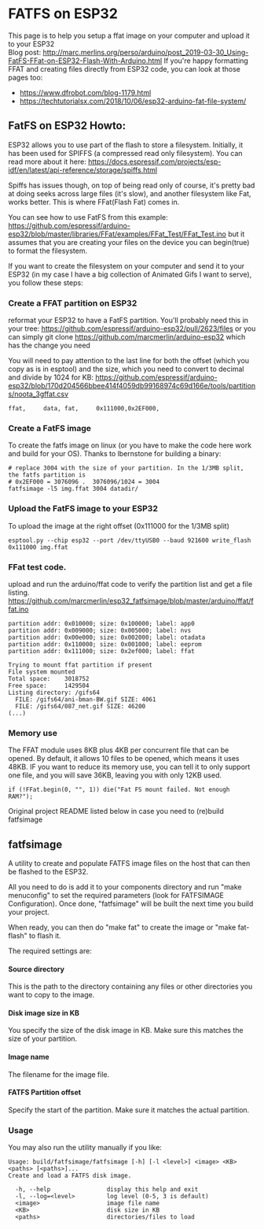 # FATFS on ESP32

This page is to help you setup a ffat image on your computer and upload it to your ESP32  
Blog post: http://marc.merlins.org/perso/arduino/post_2019-03-30_Using-FatFS-FFat-on-ESP32-Flash-With-Arduino.html
If you're happy formatting FFAT and creating files directly from ESP32 code, you can look at those pages too:
- https://www.dfrobot.com/blog-1179.html
- https://techtutorialsx.com/2018/10/06/esp32-arduino-fat-file-system/


## FatFS on ESP32 Howto:
ESP32 allows you to use part of the flash to store a filesystem. Initially, it
has been used for SPIFFS (a compressed read only filesystem). You can read more about it here:
https://docs.espressif.com/projects/esp-idf/en/latest/api-reference/storage/spiffs.html

Spiffs has issues though, on top of being read only of course, it's pretty bad at doing
seeks across large files (it's slow), and another filesystem like Fat, works better.
This is where FFat(Flash Fat) comes in.

You can see how to use FatFS from this example:
https://github.com/espressif/arduino-esp32/blob/master/libraries/FFat/examples/FFat_Test/FFat_Test.ino
but it assumes that you are creating your files on the device you can begin(true) to format
the filesystem.

If you want to create the filesystem on your computer and send it to your ESP32 (in
my case I have a big collection of Animated Gifs I want to serve), you follow these steps:

### Create a FFAT partition on ESP32
reformat your ESP32 to have a FatFS partition. You'll probably need this in your tree: 
https://github.com/espressif/arduino-esp32/pull/2623/files
or you can simply git clone https://github.com/marcmerlin/arduino-esp32 which has the change you need

You will need to pay attention to the last line for both the offset (which you copy as is 
in esptool) and the size, which you need to convert to decimal and divide by 1024 for KB: https://github.com/espressif/arduino-esp32/blob/170d204566bbee414f4059db99168974c69d166e/tools/partitions/noota_3gffat.csv
```
ffat,     data, fat,     0x111000,0x2EF000,
```

### Create a FatFS image
To create the fatfs image on linux (or you have to make the code here work and build for your OS).
Thanks to lbernstone for building a binary:
```
# replace 3004 with the size of your partition. In the 1/3MB split, the fatfs partition is 
# 0x2EF000 = 3076096 .  3076096/1024 = 3004
fatfsimage -l5 img.ffat 3004 datadir/
```

### Upload the FatFS image to your ESP32
To upload the image at the right offset (0x111000 for the 1/3MB split)
```
esptool.py --chip esp32 --port /dev/ttyUSB0 --baud 921600 write_flash  0x111000 img.ffat
```

### FFat test code.
upload and run the arduino/ffat code to verify the partition list and get a file listing.
https://github.com/marcmerlin/esp32_fatfsimage/blob/master/arduino/ffat/ffat.ino
```
partition addr: 0x010000; size: 0x100000; label: app0
partition addr: 0x009000; size: 0x005000; label: nvs
partition addr: 0x00e000; size: 0x002000; label: otadata
partition addr: 0x110000; size: 0x001000; label: eeprom
partition addr: 0x111000; size: 0x2ef000; label: ffat

Trying to mount ffat partition if present
File system mounted
Total space:    3018752
Free space:     1429504
Listing directory: /gifs64
  FILE: /gifs64/ani-bman-BW.gif	SIZE: 4061
  FILE: /gifs64/087_net.gif	SIZE: 46200
(...)
```

### Memory use
The FFAT module uses 8KB plus 4KB per concurrent file that can be opened. By default, it allows 10 files to be opened, which means it uses 48KB. IF you want to reduce its memory use, you can tell it to only support one file, and you will save 36KB, leaving you with only 12KB used.
```
if (!FFat.begin(0, "", 1)) die("Fat FS mount failed. Not enough RAM?");
```


Original project README listed below in case you need to (re)build fatfsimage

## fatfsimage
A utility to create and populate FATFS image files on the host that can then
be flashed to the ESP32.

All you need to do is add it to your components directory and
run "make menuconfig" to set the required parameters (look for
FATFSIMAGE Configuration).  Once done, "fatfsimage" will be built
the next time you build your project.

When ready, you can then do "make fat" to create the image or
"make fat-flash" to flash it.

The required settings are:

#### Source directory
This is the path to the directory containing any files or other directories
you want to copy to the image.

#### Disk image size in KB
You specify the size of the disk image in KB.  Make sure this matches the
size of your partition.

#### Image name
The filename for the image file.

#### FATFS Partition offset
Specify the start of the partition.  Make sure it matches the actual
partition.

### Usage

You may also run the utility manually if you like:

```
Usage: build/fatfsimage/fatfsimage [-h] [-l <level>] <image> <KB> <paths> [<paths>]...
Create and load a FATFS disk image.

  -h, --help                display this help and exit
  -l, --log=<level>         log level (0-5, 3 is default)
  <image>                   image file name
  <KB>                      disk size in KB
  <paths>                   directories/files to load
```
